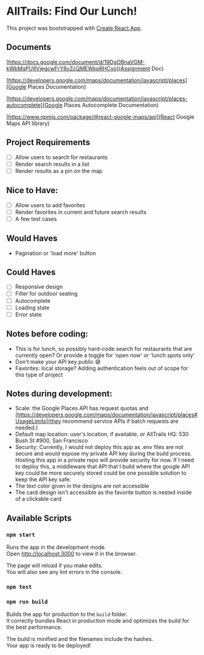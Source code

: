 # AllTrails: Find Our Lunch!

This project was bootstrapped with [Create React App](https://github.com/facebook/create-react-app).

## Documents

[https://docs.google.com/document/d/19DgOBnaVGM-kWkMqPU9VjegcwFrY8yZcQMEWkpRHCvo](Assignment Doc)

[https://developers.google.com/maps/documentation/javascript/places](Google Places Documentation)

[https://developers.google.com/maps/documentation/javascript/places-autocomplete](Google Places Autocomplete Documentation)

[https://www.npmjs.com/package/@react-google-maps/api](React Google Maps API library)

## Project Requirements

- [ ] Allow users to search for restaurants
- [ ] Render search results in a list
- [ ] Render results as a pin on the map

## Nice to Have:

- [ ] Allow users to add favorites
- [ ] Render favorites in current and future search results
- [ ] A few test cases

## Would Haves

- Pagination or 'load more' button

## Could Haves

- [ ] Responsive design
- [ ] Filter for outdoor seating
- [ ] Autocomplete
- [ ] Loading state
- [ ] Error state

## Notes before coding:

- This is for lunch, so possibly hard-code search for restaurants that are currently open? Or
  provide a toggle for 'open now' or 'lunch spots only'
- Don't make your API key public 😅
- Favorites: local storage? Adding authentication feels out of scope for this type of project

## Notes during development:

- Scale: the Google Places API has request quotas and [https://developers.google.com/maps/documentation/javascript/places#UsageLimits](they recommend service APIs if batch requests are needed.)
- Default map location: user's location, if available, or AllTrails HQ: 530 Bush St #900, San Francisco
- Security: Currently, I would not deploy this app as .env files are not secure and would expose my private API key during the build process. Hosting this app in a private repo will provide security for now. If I need to deploy this, a middleware that API that I build where the google API key could be more securely stored could be one possible solution to keep the API key safe.
- The text color given in the designs are not accessible
- The card design isn't accessible as the favorite button is nested inside of a clickable card

## Available Scripts

### `npm start`

Runs the app in the development mode.\
Open [http://localhost:3000](http://localhost:3000) to view it in the browser.

The page will reload if you make edits.\
You will also see any lint errors in the console.

### `npm test`

### `npm run build`

Builds the app for production to the `build` folder.\
It correctly bundles React in production mode and optimizes the build for the best performance.

The build is minified and the filenames include the hashes.\
Your app is ready to be deployed!
